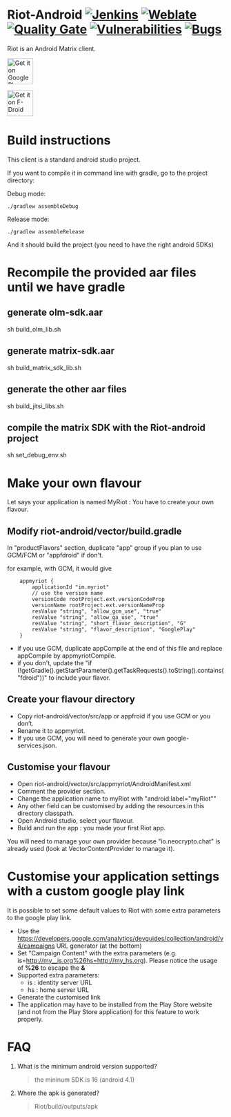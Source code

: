 Riot-Android [![Jenkins](https://img.shields.io/jenkins/s/https/matrix.org/jenkins/view/MatrixView/job/VectorAndroidDevelop.svg)](https://matrix.org/jenkins/view/MatrixView/job/VectorAndroidDevelop/) [![Weblate](https://translate.riot.im/widgets/riot-android/-/svg-badge.svg)](https://translate.riot.im/engage/riot-android/?utm_source=widget) [![Quality Gate](https://sonarcloud.io/api/project_badges/measure?project=vector.android.riot&metric=alert_status)](https://sonarcloud.io/dashboard?id=vector.android.riot) [![Vulnerabilities](https://sonarcloud.io/api/project_badges/measure?project=vector.android.riot&metric=vulnerabilities)](https://sonarcloud.io/dashboard?id=vector.android.riot) [![Bugs](https://sonarcloud.io/api/project_badges/measure?project=vector.android.riot&metric=bugs)](https://sonarcloud.io/dashboard?id=vector.android.riot) 
=======

 Riot is an Android Matrix client.
  		  
 [<img src="https://play.google.com/intl/en_us/badges/images/generic/en_badge_web_generic.png" alt="Get it on Google Play" height="60">](https://play.google.com/store/apps/details?id=io.neocrypto.chat&hl=en&utm_source=global_co&utm_medium=prtnr&utm_content=Mar2515&utm_campaign=PartBadge&pcampaignid=MKT-Other-global-all-co-prtnr-py-PartBadge-Mar2515-1)
   
 [<img src="https://f-droid.org/badge/get-it-on.png" alt="Get it on F-Droid" height="60">](https://f-droid.org/app/io.neocrypto.chat)
 

Build instructions
==================

This client is a standard android studio project.

If you want to compile it in command line with gradle, go to the project directory:

Debug mode:

`./gradlew assembleDebug`

Release mode:

`./gradlew assembleRelease`

And it should build the project (you need to have the right android SDKs)

Recompile the provided aar files until we have gradle 
======================================================

generate olm-sdk.aar
--------------------

sh build_olm_lib.sh
	
generate matrix-sdk.aar
----------------------

sh build_matrix_sdk_lib.sh
   
generate the other aar files
----------------------

sh build_jitsi_libs.sh
   
compile the matrix SDK with the Riot-android project
----------------------

sh set_debug_env.sh

Make your own flavour
=====================

Let says your application is named MyRiot : You have to create your own flavour.

Modify riot-android/vector/build.gradle
---------------------------------------

In "productFlavors" section, duplicate "app" group if you plan to use GCM/FCM or "appfdroid" if don't.

for example, with GCM, it would give

```
    appmyriot {
        applicationId "im.myriot"
        // use the version name
        versionCode rootProject.ext.versionCodeProp
        versionName rootProject.ext.versionNameProp
        resValue "string", "allow_gcm_use", "true"
        resValue "string", "allow_ga_use", "true"
        resValue "string", "short_flavor_description", "G"
        resValue "string", "flavor_description", "GooglePlay"
    }
```

- if you use GCM, duplicate appCompile at the end of this file and replace appCompile by appmyriotCompile.
- if you don't, update the "if (!getGradle().getStartParameter().getTaskRequests().toString().contains("fdroid"))" to include your flavor.

Create your flavour directory
-----------------------------

- Copy riot-android/vector/src/app or appfroid if you use GCM or you don’t.
- Rename it to appmyriot.
- If you use GCM, you will need to generate your own google-services.json.

Customise your flavour
----------------------

- Open riot-android/vector/src/appmyriot/AndroidManifest.xml
- Comment the provider section.
- Change the application name to myRiot with "android:label="myRiot""
- Any other field can be customised by adding the resources in this directory classpath.
- Open Android studio, select your flavour.
- Build and run the app : you made your first Riot app.

You will need to manage your own provider because "io.neocrypto.chat" is already used (look at VectorContentProvider to manage it).

Customise your application settings with a custom google play link
===================================================================

It is possible to set some default values to Riot with some extra parameters to the google play link.

- Use the https://developers.google.com/analytics/devguides/collection/android/v4/campaigns URL generator (at the bottom)
- Set "Campaign Content" with the extra parameters (e.g. is=http://my__is.org%26hs=http://my_hs.org). Please notice the usage of **%26** to escape the **&**
- Supported extra parameters:
   - is : identity server URL
   - hs : home server URL
- Generate the customised link
- The application may have to be installed from the Play Store website (and not from the Play Store application) for this feature to work properly.

FAQ
===

1. What is the minimum android version supported?

    > the mininum SDK is 16 (android 4.1)

2. Where the apk is generated?

	> Riot/build/outputs/apk
